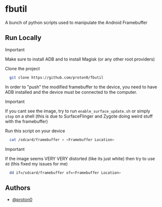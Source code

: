 
# fbutil

A bunch of python scripts used to manipulate the Android Framebuffer

## Run Locally

> [!IMPORTANT]  
> Make sure to install ADB and to install Magisk (or any other root providers)

Clone the project

```bash
  git clone https://github.com/proton0/fbutil
```

In order to "push" the modified framebuffer to the device, you need to have ADB installed and the device must be connected to the computer.

> [!IMPORTANT]  
> If you cant see the image, try to run `enable_surface_update.sh` or simply `stop` on a shell (this is due to SurfaceFlinger and Zygote doing weird stuff with the framebuffer)

Run this script on your device
```bash
  cat /sdcard/framebuffer > <Framebuffer Location>
```

> [!IMPORTANT]  
> If the image seems VERY VERY distorted (like its just white) then try to use `dd` (this fixed my issues for me)
```bash
  dd if=/sdcard/framebuffer of=<Framebuffer Location>
```

## Authors

- [@proton0](https://www.github.com/proton0)

